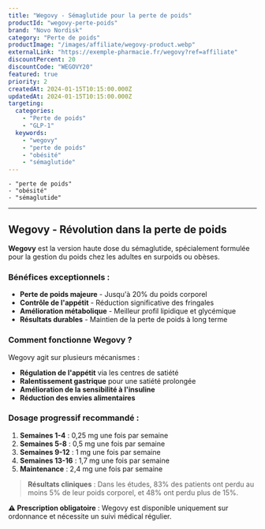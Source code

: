 ```yaml
---
title: "Wegovy - Sémaglutide pour la perte de poids"
productId: "wegovy-perte-poids"
brand: "Novo Nordisk"
category: "Perte de poids"
productImage: "/images/affiliate/wegovy-product.webp"
externalLink: "https://exemple-pharmacie.fr/wegovy?ref=affiliate"
discountPercent: 20
discountCode: "WEGOVY20"
featured: true
priority: 2
createdAt: 2024-01-15T10:15:00.000Z
updatedAt: 2024-01-15T10:15:00.000Z
targeting:
  categories:
    - "Perte de poids"
    - "GLP-1"
  keywords:
    - "wegovy"
    - "perte de poids"
    - "obésité"
    - "sémaglutide"
---
```

    - "perte de poids"
    - "obésité"
    - "sémaglutide"
---

## Wegovy - Révolution dans la perte de poids

**Wegovy** est la version haute dose du sémaglutide, spécialement formulée pour la gestion du poids chez les adultes en surpoids ou obèses.

### Bénéfices exceptionnels :
- **Perte de poids majeure** - Jusqu'à 20% du poids corporel
- **Contrôle de l'appétit** - Réduction significative des fringales
- **Amélioration métabolique** - Meilleur profil lipidique et glycémique
- **Résultats durables** - Maintien de la perte de poids à long terme

### Comment fonctionne Wegovy ?

Wegovy agit sur plusieurs mécanismes :
- **Régulation de l'appétit** via les centres de satiété
- **Ralentissement gastrique** pour une satiété prolongée
- **Amélioration de la sensibilité à l'insuline**
- **Réduction des envies alimentaires**

### Dosage progressif recommandé :
1. **Semaines 1-4** : 0,25 mg une fois par semaine
2. **Semaines 5-8** : 0,5 mg une fois par semaine  
3. **Semaines 9-12** : 1 mg une fois par semaine
4. **Semaines 13-16** : 1,7 mg une fois par semaine
5. **Maintenance** : 2,4 mg une fois par semaine

> **Résultats cliniques** : Dans les études, 83% des patients ont perdu au moins 5% de leur poids corporel, et 48% ont perdu plus de 15%.

**⚠️ Prescription obligatoire** : Wegovy est disponible uniquement sur ordonnance et nécessite un suivi médical régulier.
